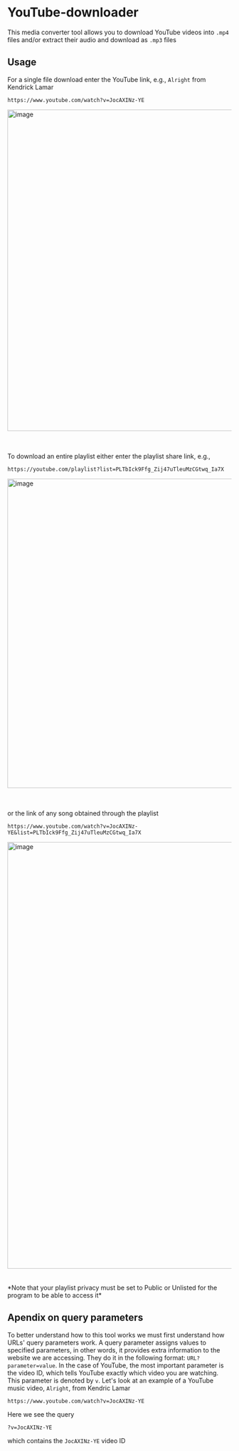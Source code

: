 # YouTube-downloader
This media converter tool allows you to download YouTube videos into `.mp4` files and/or extract their audio and download as `.mp3` files

## Usage
For a single file download enter the YouTube link, e.g., `Alright` from Kendrick Lamar
```
https://www.youtube.com/watch?v=JocAXINz-YE
```
<img width="888" height="720" alt="image" src="https://github.com/user-attachments/assets/b2ab2fa6-d5be-48ef-9664-82e0abc34021" />
<br>
<br>
<br>

To download an entire playlist either enter the playlist share link, e.g.,
```
https://youtube.com/playlist?list=PLTbIck9Ffg_Zij47uTleuMzCGtwq_Ia7X
```
<img width="823" height="693" alt="image" src="https://github.com/user-attachments/assets/ea62e461-55d0-4484-a441-44e73e9d1102" />
<br>
<br>
<br>


or the link of any song obtained through the playlist
```
https://www.youtube.com/watch?v=JocAXINz-YE&list=PLTbIck9Ffg_Zij47uTleuMzCGtwq_Ia7X
```
<img width="887" height="956" alt="image" src="https://github.com/user-attachments/assets/a6ba14e1-9b82-4d2b-afc3-bf2878c6c25c" />
<br>
<br>
<br>
*Note that your playlist privacy must be set to Public or Unlisted for the program to be able to access it*


## Apendix on query parameters
To better understand how to this tool works we must first understand how URLs' query parameters work. A query parameter assigns values to specified parameters, in other words, it provides extra information to the website we are accessing. They do it in the following format: `URL?parameter=value`. In the case of YouTube, the most important parameter is the video ID, which tells YouTube exactly which video you are watching. This parameter is denoted by `v`. Let's look at an example of a YouTube music video, `Alright`, from Kendric Lamar
```diff
https://www.youtube.com/watch?v=JocAXINz-YE
```
Here we see the query
```
?v=JocAXINz-YE
```
which contains the `JocAXINz-YE` video ID
